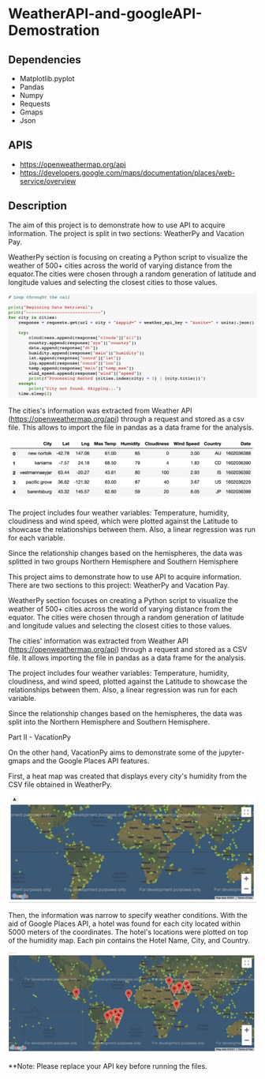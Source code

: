 # WeatherAPI-and-googleAPI-Demostration

## Dependencies

* Matplotlib.pyplot 
* Pandas 
* Numpy 
* Requests
* Gmaps
* Json

## APIS

* https://openweathermap.org/api
* https://developers.google.com/maps/documentation/places/web-service/overview

## Description

The aim of this project is to demonstrate how to use API to acquire information. The project is split in two sections: WeatherPy and Vacation Pay.

WeatherPy section is focusing on creating a Python script to visualize the weather of 500+ cities across the world of varying distance from the equator.The cities were chosen through a random generation of latitude and longitude values and selecting  the closest cities to those values.

![ScreenShot](https://github.com/manuelamc14/api-demostrations/blob/main/Images/cities_information.png)

The cities's information was extracted from Weather API (https://openweathermap.org/api) through a request and stored as a csv file. This allows to import the file in pandas as a data frame for the analysis.

![ScreenShot](https://github.com/manuelamc14/api-demostrations/blob/main/Images/cities_data_frame.png)

The project includes four weather variables:  Temperature, humidity, cloudiness and wind speed, which were plotted against the Latitude to showcase the relationships between them. Also, a linear regression was run for each variable.
 
Since the relationship changes based on the hemispheres, the data was splitted in two groups Northern Hemisphere and Southern Hemisphere

This project aims to demonstrate how to use API to acquire information. There are two sections to this project: WeatherPy and Vacation Pay.

WeatherPy section focuses on creating a Python script to visualize the weather of 500+ cities across the world of varying distance from the equator. The cities were chosen through a random generation of latitude and longitude values and selecting the closest cities to those values.

The cities' information was extracted from Weather API (https://openweathermap.org/api) through a request and stored as a CSV file. It allows importing the file in pandas as a data frame for the analysis.

The project includes four weather variables: Temperature, humidity, cloudiness, and wind speed, plotted against the Latitude to showcase the relationships between them. Also, a linear regression was run for each variable.
 
Since the relationship changes based on the hemispheres, the data was split into the Northern Hemisphere and Southern Hemisphere.

Part II - VacationPy

On the other hand, VacationPy aims to demonstrate some of the jupyter-gmaps and the Google Places API features. 

First, a heat map was created that displays every city's humidity from the CSV file obtained in WeatherPy. 

![ScreenShot](https://github.com/manuelamc14/api-demostrations/blob/main/Images/heatmap.png)

Then, the information was narrow to specify weather conditions. With the aid of Google Places API, a hotel was found for each city located within 5000 meters of the coordinates. The hotel's locations were plotted on top of the humidity map. Each pin contains the Hotel Name, City, and Country.

![ScreenShot](https://github.com/manuelamc14/api-demostrations/blob/main/Images/hotels_location.png)

**Note: Please replace your API key before running the files.
